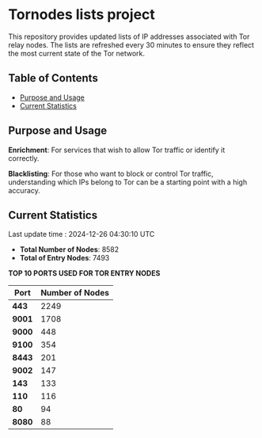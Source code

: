 # Tornodes lists project

This repository provides updated lists of IP addresses associated with Tor relay nodes. The lists are refreshed every 30 minutes to ensure they reflect the most current state of the Tor network.

## Table of Contents

- [Purpose and Usage](#purpose-and-usage)
- [Current Statistics](#current-statistics)


## Purpose and Usage

**Enrichment**: For services that wish to allow Tor traffic or identify it correctly.

**Blacklisting**: For those who want to block or control Tor traffic, understanding which IPs belong to Tor can be a starting point with a high accuracy.

## Current Statistics

Last update time : 2024-12-26 04:30:10 UTC

- **Total Number of Nodes**: 8582
- **Total of Entry Nodes**: 7493

**TOP 10 PORTS USED FOR TOR ENTRY NODES**

| **Port** | **Number of Nodes** |
|------|-----------------|
| **443**   | 2249  |
| **9001**   | 1708  |
| **9000**   | 448  |
| **9100**   | 354  |
| **8443**   | 201  |
| **9002**   | 147  |
| **143**   | 133  |
| **110**   | 116  |
| **80**   | 94  |
| **8080**   | 88  |

